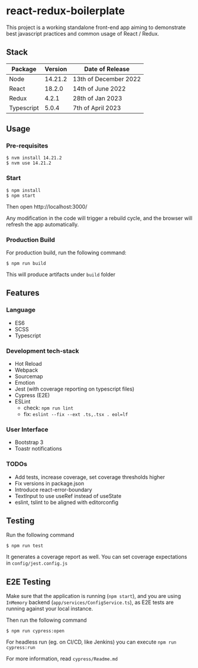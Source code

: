 # react-redux-boilerplate

This project is a working standalone front-end app aiming to demonstrate best javascript practices and common usage of React / Redux.

## Stack

|Package        | Version       | Date of Release       |
| ------------- | ------------- | --------------------- |
| Node          | 14.21.2       | 13th of December 2022 |
| React         | 18.2.0        | 14th of June 2022     |
| Redux         | 4.2.1         | 28th of Jan 2023      |
| Typescript    | 5.0.4         | 7th of April 2023     |


## Usage

### Pre-requisites

```
$ nvm install 14.21.2
$ nvm use 14.21.2
```

### Start

```
$ npm install
$ npm start
```

Then open http://localhost:3000/

Any modification in the code will trigger a rebuild cycle, and the browser will refresh the app automatically.

### Production Build

For production build, run the following command:

```
$ npm run build
```

This will produce artifacts under ``build`` folder

## Features

### Language
- ES6
- SCSS
- Typescript

### Development tech-stack
- Hot Reload
- Webpack
- Sourcemap
- Emotion
- Jest (with coverage reporting on typescript files)
- Cypress (E2E)
- ESLint
  - check: ``npm run lint``
  - fix: ``eslint --fix --ext .ts,.tsx . eol=lf``

### User Interface
- Bootstrap 3
- Toastr notifications

### TODOs

- Add tests, increase coverage, set coverage thresholds higher
- Fix versions in package.json
- Introduce react-error-boundary
- TextInput to use useRef instead of useState
- eslint, tslint to be aligned with editorconfig

## Testing

Run the following command

```
$ npm run test
``` 

It generates a coverage report as well. You can set coverage expectations in ``config/jest.config.js``

## E2E Testing

Make sure that the application is running (`npm start`), and you are using `InMemory` backend (`app/services/ConfigService.ts`), as E2E tests
are running against your local instance.

Then run the following command

```
$ npm run cypress:open
```

For headless run (eg. on CI/CD, like Jenkins) you can execute `npm run cypress:run`

For more information, read `cypress/Readme.md`